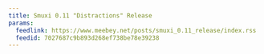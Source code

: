 ```yaml
---
title: Smuxi 0.11 "Distractions" Release
params:
  feedlink: https://www.meebey.net/posts/smuxi_0.11_release/index.rss
  feedid: 7027687c9b893d268ef738be78e39238
---
```

